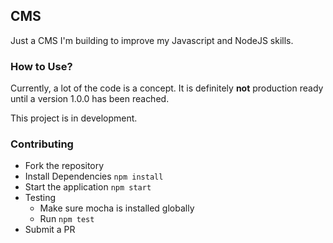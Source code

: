 ## CMS

Just a CMS I'm building to improve my Javascript and NodeJS skills.

### How to Use?

Currently, a lot of the code is a concept. It is definitely **not** production ready until a version 1.0.0 has been reached.

This project is in development.

### Contributing
- Fork the repository
- Install Dependencies `npm install`
- Start the application `npm start`
- Testing
  - Make sure mocha is installed globally
  - Run `npm test`
- Submit a PR
